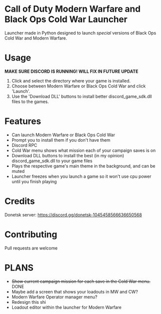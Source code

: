 # Call of Duty Modern Warfare and Black Ops Cold War Launcher
Launcher made in Python designed to launch *special* versions of Black Ops Cold War and Modern Warfare.

# Usage

**MAKE SURE DISCORD IS RUNNING! WILL FIX IN FUTURE UPDATE**
1. Click and select the directory where your game is installed.
2. Choose between Modern Warfare or Black Ops Cold War and click 'Launch'.
3. Use the 'Download DLL' buttons to install better discord_game_sdk.dll files to the games.

# Features
- Can launch Modern Warfare or Black Ops Cold War
- Prompt you to install them if you don't have them
- Discord RPC
- Cold War menu shows what mission each of your campaign saves is on
- Download DLL buttons to install the best (in my opinion) discord_game_sdk.dll to your game files
- Plays the respective game's main theme in the background, and can be muted
- Launcher freezes when you launch a game so it won't use cpu power until you finish playing

# Credits
Donetsk server: https://discord.gg/donetsk-1045458566636650568

# Contributing
Pull requests are welcome

# PLANS

- ~~Show current campaign mission for each save in the Cold War menu.~~ DONE
- Maybe add a screen that shows your loadouts in MW and CW?
- Modern Warfare Operator manager menu?
- Redesign this shi
- Loadout editor within the launcher for Modern Warfare
